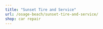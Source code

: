 ```yaml
---
title: "Sunset Tire and Service"
url: /osage-beach/sunset-tire-and-service/
shop: car repair
---
```

